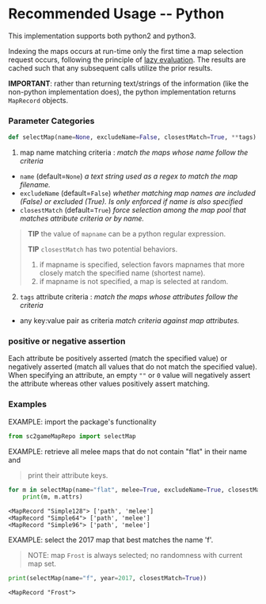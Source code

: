 
# Recommended Usage -- Python

This implementation supports both python2 and python3.

Indexing the maps occurs at run-time only the first time a map selection
request occurs, following the principle of [lazy evaluation](https://en.wikipedia.org/wiki/Lazy_evaluation).  The
results are cached such that any subsequent calls utilize the prior results.

**IMPORTANT**: rather than returning text/strings of the information (like the
non-python implementation does), the python implementation returns `MapRecord`
objects.

### Parameter Categories

```python
def selectMap(name=None, excludeName=False, closestMatch=True, **tags)
```

1. map name matching criteria : _match the maps whose name follow the criteria_
* `name` (default=`None`) _a text string used as a regex to match the map filename._
* `excludeName` (default=`False`) _whether matching map names are included (False) or excluded (True).  Is only enforced if name is also specified_
* `closestMatch` (default=`True`) _force selection among the map pool that matches attribute criteria or by name._

> **TIP** the value of `mapname` can be a python regular expression.
> 
> **TIP** `closestMatch` has two potential behaviors.
> 1. if mapname is specified, selection favors mapnames that more closely match the specified name (shortest name).
> 2. if mapname is not specified, a map is selected at random.

2. `tags` attribute criteria : _match the maps whose attributes follow the criteria_
* any key:value pair as criteria _match criteria against map attributes._

### positive or negative assertion

Each attribute be positively asserted (match the specified value) or negatively
asserted (match all values that do not match the specified value).  When
specifying an attribute, an empty `""` or `0` value will negatively assert
the attribute whereas other values positively assert matching.

### Examples

EXAMPLE: import the package's functionality
```python
from sc2gameMapRepo import selectMap
```

EXAMPLE: retrieve all melee maps that do not contain "flat" in their name and
> print their attribute keys.
```python
for m in selectMap(name="flat", melee=True, excludeName=True, closestMatch=False):
    print(m, m.attrs)
```
```
<MapRecord "Simple128"> ['path', 'melee']
<MapRecord "Simple64"> ['path', 'melee']
<MapRecord "Simple96"> ['path', 'melee']
```

EXAMPLE: select the 2017 map that best matches the name 'f'.
> NOTE: map `Frost` is always selected; no randomness with current map set.
```python
print(selectMap(name="f", year=2017, closestMatch=True))
```
```
<MapRecord "Frost">
```

